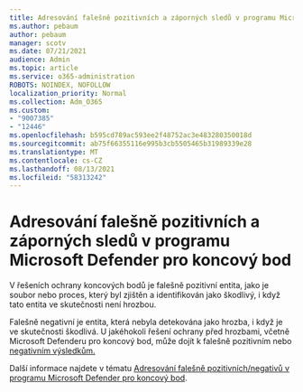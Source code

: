 ```yaml
---
title: Adresování falešně pozitivních a záporných sledů v programu Microsoft Defender pro koncový bod
ms.author: pebaum
author: pebaum
manager: scotv
ms.date: 07/21/2021
audience: Admin
ms.topic: article
ms.service: o365-administration
ROBOTS: NOINDEX, NOFOLLOW
localization_priority: Normal
ms.collection: Adm_O365
ms.custom:
- "9007385"
- "12446"
ms.openlocfilehash: b595cd789ac593ee2f48752ac3e483280350018d
ms.sourcegitcommit: ab75f66355116e995b3cb5505465b31989339e28
ms.translationtype: MT
ms.contentlocale: cs-CZ
ms.lasthandoff: 08/13/2021
ms.locfileid: "58313242"
---
```

# <a name="address-false-positivesnegatives-in-microsoft-defender-for-endpoint"></a>Adresování falešně pozitivních a záporných sledů v programu Microsoft Defender pro koncový bod

V řešeních ochrany koncových bodů je falešně pozitivní entita, jako je soubor nebo proces, který byl zjištěn a identifikován jako škodlivý, i když tato entita ve skutečnosti není hrozbou. 

Falešně negativní je entita, která nebyla detekována jako hrozba, i když je ve skutečnosti škodlivá. U jakéhokoli řešení ochrany před hrozbami, včetně Microsoft Defenderu pro koncový bod, může dojít k falešně pozitivním nebo [negativním výsledkům.](https://docs.microsoft.com/microsoft-365/security/defender-endpoint/microsoft-defender-endpoint)

Další informace najdete v tématu [Adresování falešně pozitivních/negativů v programu Microsoft Defender pro koncový bod](https://docs.microsoft.com/microsoft-365/security/defender-endpoint/defender-endpoint-false-positives-negatives).
